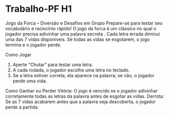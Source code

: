 # Trabalho-PF H1

Jogo da Forca – Diversão e Desafios em Grupo
Prepare-se para testar seu vocabulário e raciocínio rápido! O jogo da forca é um clássico no qual o jogador precisa adivinhar uma palavra secreta . Cada letra errada diminui uma das 7 vidas disponíveis. Se todas as vidas se esgotarem, o jogo termina e o jogador perde.

Como Jogar
1. Aperte “Chutar” para testar uma letra.
2. A cada rodada, o jogador  escolhe uma letra no teclado.
3. Se a letra estiver correta, ela aparece na palavra; se não, o jogador perde uma vida.

Como Ganhar ou Perder
Vitória: O jogo é vencido se o jogador adivinhar corretamente todas as letras da palavra antes de esgotar as vidas.
Derrota: Se as 7 vidas acabarem antes que a palavra seja descoberta, o jogador perde a partida.




